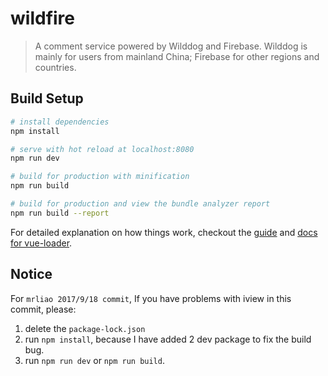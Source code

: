 # wildfire

> A comment service powered by Wilddog and Firebase. Wilddog is mainly for users from mainland China; Firebase for other regions and countries.

## Build Setup

``` bash
# install dependencies
npm install

# serve with hot reload at localhost:8080
npm run dev

# build for production with minification
npm run build

# build for production and view the bundle analyzer report
npm run build --report
```

For detailed explanation on how things work, checkout the [guide](http://vuejs-templates.github.io/webpack/) and [docs for vue-loader](http://vuejs.github.io/vue-loader).

## Notice

For `mrliao 2017/9/18 commit`, If you have problems with iview in this commit, please:

1. delete the `package-lock.json`
2. run `npm install`, because I have added 2 dev package to fix the build bug.
3. run `npm run dev` or `npm run build`.
